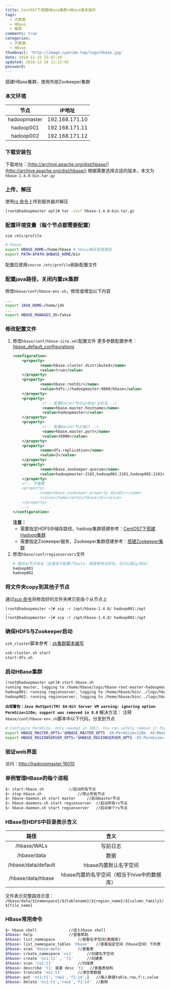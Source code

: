 ```yaml
---
title: CentOS7下搭建HBase集群+HBase基本操作
tags:
  - 大数据
  - HBase
  - 集群
comments: true
categories:
  - 大数据
  - HBase
thumbnail: 'http://image.cyanide.top/logo/hbase.jpg'
date: 2018-12-15 15:47:39
updated: 2018-12-18 11:12:45
password:
---
```

搭建HBase集群，使用外部Zookeeper集群
<!-- more -->
### 本文环境
|节点|IP地址|
|:---:|:---:|
|hadoopmaster|192.168.171.10|
|hadoop001|192.168.171.11|
|hadoop002|192.168.171.12|
### 下载安装包
下载地址：[http://archive.apache.org/dist/hbase/](http://archive.apache.org/dist/hbase/)
根据需要选择合适的版本，本文为`hbase-1.4.8-bin.tar.gz`

### 上传、解压
使用[rz 命令](http://blog.cyanide.top/2018/08/15/Linux%E5%B8%B8%E7%94%A8%E5%91%BD%E4%BB%A4/#rz%E4%B8%8Esz%EF%BC%88%E4%B8%8A%E4%BC%A0%E3%80%81%E4%B8%8B%E8%BD%BD%E6%96%87%E4%BB%B6%EF%BC%89)上传到服务器并解压
```bash
[root@hadoopmaster opt]# tar -zxvf hbase-1.4.8-bin.tar.gz
```
### 配置环境变量（每个节点都需要配置）
`vim /etc/profile`
```bash
# hbase
export HBASE_HOME=/home/hbase # hbase解压安装路径
export PATH=$PATH:$HBASE_HOME/bin
```
配置后使用`source /etc/profile`刷新配置文件
### 配置java路径，关闭内置zk集群
修改`hbase/conf/hbase-env.sh`，修改或增加以下内容
```bash
...
export JAVA_HOME=/home/jdk
...
export HBASE_MANAGES_ZK=fakse
```
### 修改配置文件
1. 修改`hbase/conf/hbase-site.xml`配置文件
    更多参数配置参考：[hbase_default_configurations](http://hbase.apache.org/book.html#hbase_default_configurations)
    ```xml
    <configuration>
        <property>
                <name>hbase.cluster.distributed</name>
                <value>true</value>
        </property>
        <property>
                <name>hbase.rootdir</name>
                <value>hdfs://hadoopmaster:9000/hbase</value>
        </property>
        <property>
                 <!-- 配置master节点ip地址/主机名 -->
                 <name>hbase.master.hostname</name>
                 <value>hadoopmaster</value>
        </property>
        <property>
                 <!-- 配置master节点端口 -->
                 <name>hbase.master.port</name>
                 <value>16000</value>
        </property>
        <property>
                <name>dfs.replication</name>
                <value>2</value>
        </property>
        <property>
                <name>hbase.zookeeper.quorum</name>
                <value>hadoopmaster:2181,hadoop001:2181,hadoop002:2181</value>
        </property>
        <!-- 不需要
        <property>
                <name>hbase.zookeeper.property.dataDir</name>
                <value>/home/centos/hbase/zk</value>
        </property>
        -->
    </configuration>
    ```
    **注意：**
    * 需要指定HDFS中储存路径，hadoop集群搭建参考：[CentOS7下搭建Hadoop集群](http://blog.cyanide.top/2018/09/16/CentOS7%E4%B8%8B%E6%90%AD%E5%BB%BAHadoop%E9%9B%86%E7%BE%A4/)
    * 需要指定Zookeeper服务，Zookeeper集群搭建参考：[搭建Zookeeper集群](http://blog.cyanide.top/2018/12/15/%E6%90%AD%E5%BB%BAZookeeper%E9%9B%86%E7%BE%A4/)
2. 修改`hbase/conf/regionservers`文件
    ```bash
    # 增加从节点地址（这里由于配置了hosts，直接使用主机名，也可以配ip地址）
    hadoop001
    hadoop002
    ```
### 将文件夹copy到其他子节点
通过[scp 命令](http://blog.cyanide.top/2018/08/15/Linux%E5%B8%B8%E7%94%A8%E5%91%BD%E4%BB%A4/#scp%EF%BC%88%E8%B7%A8%E6%9C%8D%E5%8A%A1%E5%99%A8%E6%8B%B7%E8%B4%9D%EF%BC%89)将修改好的文件夹拷贝到各个从节点上
```shell
[root@hadoopmaster ~]# scp -r /opt/hbase-1.4.8/ hadoop001:/opt
...
[root@hadoopmaster ~]# scp -r /opt/hbase-1.4.8/ hadoop002:/opt
```
### 确保HDFS与Zookeeper启动
`xzk_cluster`脚本参考：[zk集群脚本编写](http://blog.cyanide.top/2018/12/15/%E6%90%AD%E5%BB%BAZookeeper%E9%9B%86%E7%BE%A4/#zk%E9%9B%86%E7%BE%A4%E8%84%9A%E6%9C%AC%E7%BC%96%E5%86%99)
```bash
xzk-cluster.sh start
start-dfs.sh
```
### 启动HBase集群
```bash
[root@hadoopmaster opt]# start-hbase.sh 
running master, logging to /home/hbase/logs/hbase-root-master-hadoopmaster.out
hadoop001: running regionserver, logging to /home/hbase/bin/../logs/hbase-root-regionserver-hadoop001.out
hadoop002: running regionserver, logging to /home/hbase/bin/../logs/hbase-root-regionserver-hadoop002.out
```
**`出现警告：Java HotSpot(TM) 64-Bit Server VM warning: ignoring option PermSize=128m; support was removed in 8.0`**
解决方法：
注释`hbase/conf/hbase-env.sh`脚本中以下代码，分发到节点
```bash
# Configure PermSize. Only needed in JDK7. You can safely remove it for JDK8+
export HBASE_MASTER_OPTS="$HBASE_MASTER_OPTS -XX:PermSize=128m -XX:MaxPermSize=128m -XX:ReservedCodeCacheSize=256m"
export HBASE_REGIONSERVER_OPTS="$HBASE_REGIONSERVER_OPTS -XX:PermSize=128m -XX:MaxPermSize=128m -XX:ReservedCodeCacheSize=256m"
```
### 验证web界面
访问：[http://hadoopmaster:16010](http://hadoopmaster:16010)
### 单例管理HBase的每个进程
```bash
$> start-hbase.sh			//启动所有节点
$> stop-hbase.sh				//停止所有节点
$> hbase-daemon.sh start master		//启动master节点
$> hbase-daemons.sh start regionserver	//启动所有rs节点
$> hbase-daemon.sh start regionserver	//启动单个rs节点
```
### HBase在HDFS中目录表示含义
|路径|含义|
|:---:|:---:|
|/hbase/WALs|写前日志|
|/hbase/data|数据|
|/hbase/data/default|hbase内置默认名字空间|
|/hbase/data/hbase|hbase内置的名字空间（相当于hive中的数据库）|
文件表示完整路径示意：
`/hbase/data/${namespace}/${tablename}/${region_name}/${column_family}/${file_name}`
### HBase常用命令
```bash
$> hbase shell				//进入hbase shell
$hbase> help				//查看帮助
$hbase> list_namespace			//查看名字空间(数据库)
$hbase> list_namespace_tables 'hbase'	//查看指定空间（hbase空间）下的表
$hbase> scan 'hbase:meta'		//查看表
$hbase> create_namespace 'ns1'		//创建名字空间
$hbase> create 'ns1:t1' , 'f1'		//创建表
$hbase> scan 'ns1:t1'			//扫描表
$hbase> describe 't1' 或者 desc 't1'	//查看表结构
$hbase> truncate 'ns1:t1'		//清空表数据
$hbase> put 'ns1:t1','row1','f1:id',1	//插入数据table,row,f:c,value
$hbase> delete 'ns1:t1','row1','f1:id'	//删除
```